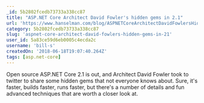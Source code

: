 ```yaml
---
_id: 5b2802fcedb73733a338cc87
title: "ASP.NET Core Architect David Fowler's hidden gems in 2.1"
url: 'https://www.hanselman.com/blog/ASPNETCoreArchitectDavidFowlersHiddenGemsIn21.aspx'
category: 5b2802fcedb73733a338cc87
slug: 'aspnet-core-architect-david-fowlers-hidden-gems-in-21'
user_id: 5a83ce59d6eb0005c4ecda2c
username: 'bill-s'
createdOn: '2018-06-18T19:07:40.264Z'
tags: [asp.net-core]
---
```


Open source ASP.NET Core 2.1 is out, and Architect David Fowler took to twitter to share some hidden gems that not everyone knows about. Sure, it's faster, builds faster, runs faster, but there's a number of details and fun advanced techniques that are worth a closer look at.


